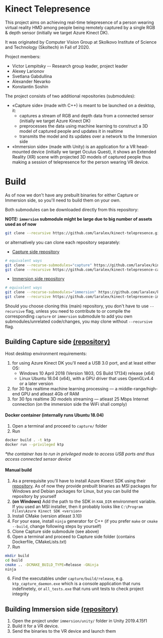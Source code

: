 # Kinect Telepresence
This project aims on achieving real-time telepresence of a person wearing
virtual reality HMD among people being remotely captured by a single RGB & depth
sensor (initially we target Azure Kinect DK).

It was originated by Computer Vision Group at Skolkovo Institute of Science and
Technology (Skoltech) in Fall of 2020.

Project members:

* Victor Lempitsky -- Research group leader, project leader
* Alexey Larionov
* Svetlana Gabdullina
* Alexander Nevarko
* Konstantin Soshin

The project consists of two additional repositories (submodules):
* «‎Capture side» (made with C++) is meant to be launched on a desktop, it:
    * captures a stream of RGB and depth data from a connected sensor (initially
      we target Azure Kinect DK)
    * preprocesses the data using machine learning to construct a 3D model of
      captured people and updates it in realtime
    * transmits the model and its updates over a network to the Immersion side
* «Immersion side» (made with Unity) is an application for a VR head-mounted device
  (initially we target Oculus Quest), it shows an Extended Reality (XR) scene
  with projected 3D models of captured people thus making a session of
  telepresence for the person wearing VR device.
# Build

As of now we don't have any prebuilt binaries for either Capture or Immersion
side, so you'll need to build them on your own.

Both submodules can be downloaded directly from this repository:

**NOTE: `immersion` submodule might be large due to big number of assets used as of now**

```bash
git clone --recursive https://github.com/laralex/kinect-telepresence.git
```
or alternatively you can clone each repository separately:
*  [Capture side repository](https://github.com/laralex/kinect-telepresence-capture)
```bash
# equivalent ways
git clone --recurse-submodules="capture" https://github.com/laralex/kinect-telepresence.git
git clone --recursive https://github.com/laralex/kinect-telepresence-capture.git
```
* [Immersion side repository](https://github.com/laralex/kinect-telepresence-immersion)
```bash
# equivalent ways
git clone --recurse-submodules="immersion" https://github.com/laralex/kinect-telepresence.git
git clone --recursive https://github.com/laralex/kinect-telepresence-immersion.git
```

Should you choose cloning this (main) repository, you don't have to use `--recursive` flag, unless you need to contribute to or compile the corresponding `capture` or `immersion` submodule to add you own submodules/unrelated code/changes, you may clone without `--recursive` flag. 

## Building Capture side [(repository)](https://github.com/laralex/kinect-telepresence-capture)
Host desktop environment requirements:
1) for using Azure Kinect DK you'll need a USB 3.0 port, and at least either OS:
    * Windows 10 April 2018 (Version 1803, OS Build 17134) release (x64)
    * Linux Ubuntu 18.04 (x64), with a GPU driver that uses OpenGLv4.4 or a
      later version
2) for 30 fps realtime machine learning processing — a middle-range/high-end
   GPU and atleast 4Gb of RAM
3) for 30 fps realtime 3D models streaming — atleast 25 Mbps Internet
   connection (on the immersion side the WiFi shall comply)
#### Docker container (internally runs Ubuntu 18.04)
1) Open a terminal and proceed to `capture/` folder
2) Run 
```bash
docker build . -t ktp
docker run --privileged ktp
```
*\*the container has to run in privileged mode to access USB ports and thus access
   connected sensor device*

#### Manual build
1) As a prerequisite you'll have to install Azure Kinect SDK using their
   [repository](https://github.com/microsoft/Azure-Kinect-Sensor-SDK). As of now
   they provide prebuilt binaries as MSI packages for Windows and Debian
   packages for Linux, but you can build the repository by yourself
2) **(on Windows)** Add the path to the SDK in `K4A_DIR` environment variable. If you used an MSI
   installer, then it probably looks like `C:\Program Files\Azure Kinect SDK
   <version>`
3) Install CMake (version atleast 3.10)
4) For your ease, install `ninja` generator for C++ (if you prefer `make` or `cmake --build`, change following steps by yourself)
5) Clone Capture side submodule (see above)
6) Open a terminal and proceed to Capture side folder (contains Dockerfile, CMakeLists.txt)
7) Run
```bash
mkdir build
cd build
cmake .. -DCMAKE_BUILD_TYPE=Release -GNinja
ninja
```
6) Find the executables under `capture/build/release`, e.g. `ktp_capture_daemon.exe`
   which is a console application that runs indefinetely, or `all_tests.exe` that
   runs unit tests to check project integrity
## Building Immersion side [(repository)](https://github.com/laralex/kinect-telepresence-immersion)

1) Open the project under `immersion/unity/` folder in Unity 2019.4.15f1
2) Build it for a VR device.
3) Send the binaries to the VR device and launch them
